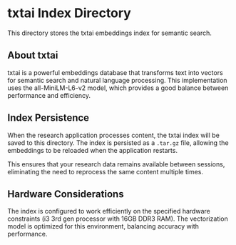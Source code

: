 # txtai Index Directory

This directory stores the txtai embeddings index for semantic search.

## About txtai

txtai is a powerful embeddings database that transforms text into vectors for semantic search and natural language processing. This implementation uses the all-MiniLM-L6-v2 model, which provides a good balance between performance and efficiency.

## Index Persistence

When the research application processes content, the txtai index will be saved to this directory. The index is persisted as a `.tar.gz` file, allowing the embeddings to be reloaded when the application restarts.

This ensures that your research data remains available between sessions, eliminating the need to reprocess the same content multiple times.

## Hardware Considerations

The index is configured to work efficiently on the specified hardware constraints (i3 3rd gen processor with 16GB DDR3 RAM). The vectorization model is optimized for this environment, balancing accuracy with performance.
